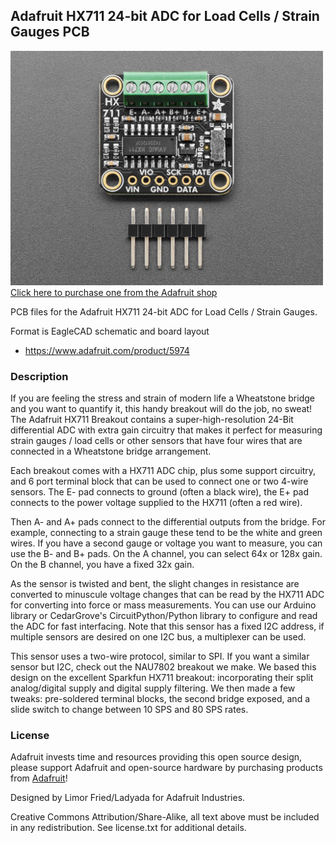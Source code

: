 ## Adafruit HX711 24-bit ADC for Load Cells / Strain Gauges PCB

<a href="http://www.adafruit.com/products/5974"><img src="assets/5974.jpg?raw=true" width="500px"><br/>
Click here to purchase one from the Adafruit shop</a>

PCB files for the Adafruit HX711 24-bit ADC for Load Cells / Strain Gauges. 

Format is EagleCAD schematic and board layout
* https://www.adafruit.com/product/5974

### Description

If you are feeling the stress and strain of modern life a Wheatstone bridge and you want to quantify it, this handy breakout will do the job, no sweat! The Adafruit HX711 Breakout contains a super-high-resolution 24-Bit differential ADC with extra gain circuitry that makes it perfect for measuring strain gauges / load cells or other sensors that have four wires that are connected in a Wheatstone bridge arrangement.

Each breakout comes with a HX711 ADC chip, plus some support circuitry, and 6 port terminal block that can be used to connect one or two 4-wire sensors. The E- pad connects to ground (often a black wire), the E+ pad connects to the power voltage supplied to the HX711 (often a red wire).

Then A- and A+ pads connect to the differential outputs from the bridge. For example, connecting to a strain gauge these tend to be the white and green wires. If you have a second gauge or voltage you want to measure, you can use the B- and B+ pads. On the A channel, you can select 64x or 128x gain. On the B channel, you have a fixed 32x gain.

As the sensor is twisted and bent, the slight changes in resistance are converted to minuscule voltage changes that can be read by the HX711 ADC for converting into force or mass measurements. You can use our Arduino library or CedarGrove's CircuitPython/Python library to configure and read the ADC for fast interfacing. Note that this sensor has a fixed I2C address, if multiple sensors are desired on one I2C bus, a multiplexer can be used.

This sensor uses a two-wire protocol, similar to SPI. If you want a similar sensor but I2C, check out the NAU7802 breakout we make. We based this design on the excellent Sparkfun HX711 breakout: incorporating their split analog/digital supply and digital supply filtering. We then made a few tweaks: pre-soldered terminal blocks, the second bridge exposed, and a slide switch to change between 10 SPS and 80 SPS rates.

### License

Adafruit invests time and resources providing this open source design, please support Adafruit and open-source hardware by purchasing products from [Adafruit](https://www.adafruit.com)!

Designed by Limor Fried/Ladyada for Adafruit Industries.

Creative Commons Attribution/Share-Alike, all text above must be included in any redistribution. 
See license.txt for additional details.
